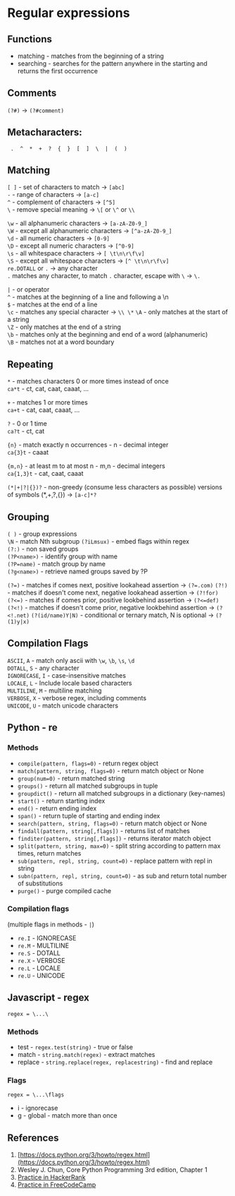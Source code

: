 # Regular expressions

## Functions

* matching - matches from the beginning of a string  
* searching - searches for the pattern anywhere in the starting and returns the first occurrence  

## Comments

`(?#)` -&gt; `(?#comment)`

## Metacharacters:

```text
 .  ^  *  +  ?  {  }  [  ]  \  |  (  )
```

## Matching

`[ ]` - set of characters to match -&gt; `[abc]`  
`-` - range of characters -&gt; `[a-c]`  
`^` - complement of characters -&gt; `[^5]`  
`\` - remove special meaning -&gt; `\[` or `\^` or `\\`

`\w` - all alphanumeric characters -&gt; `[a-zA-Z0-9_]`  
`\W` - except all alphanumeric characters -&gt; `[^a-zA-Z0-9_]`  
`\d` - all numeric characters -&gt; `[0-9]`  
`\D` - except all numeric characters -&gt; `[^0-9]`  
`\s` - all whitespace characters -&gt; `[ \t\n\r\f\v]`  
`\S` - except all whitespace characters -&gt; `[^ \t\n\r\f\v]`  
`re.DOTALL` or `.` -&gt; any character  
`.` matches any character, to match `.` character, escape with `\` -&gt; `\.`

`|` - or operator  
`^` - matches at the beginning of a line and following a \n  
`$` - matches at the end of a line  
`\c` - matches any special character -&gt; `\\ \*` `\A` - only matches at the start of a string  
`\Z` - only matches at the end of a string  
`\b` - matches only at the beginning and end of a word \(alphanumeric\)  
`\B` - matches not at a word boundary

## Repeating

`*` - matches characters 0 or more times instead of once  
`ca*t` - ct, cat, caat, caaat, ...

`+` - matches 1 or more times  
`ca+t` - cat, caat, caaat, ...

`?` - 0 or 1 time  
`ca?t` - ct, cat

`{n}` - match exactly n occurrences - n - decimal integer  
`ca{3}t` - caaat

`{m,n}` - at least m to at most n - m,n - decimal integers  
`ca{1,3}t` - cat, caat, caaat

`(*|+|?|{})?` - non-greedy \(consume less characters as possible\) versions of symbols \(\*,+,?,{}\) -&gt; `[a-c]*?`

## Grouping

`( )` - group expressions  
`\N` - match Nth subgroup `(?iLmsux)` - embed flags within regex  
`(?:)` - non saved groups  
`(?P<name>)` - identify group with name  
`(?P=name)` - match group by name  
`(?g<name>)` - retrieve named groups saved by ?P

`(?=)` - matches if comes next, positive lookahead assertion -&gt; `(?=.com)` `(?!)` - matches if doesn't come next, negative lookahead assertion -&gt; `(?!for)`  
`(?<=)` - matches if comes prior, positive lookbehind assertion -&gt; `(?<=def)`  
`(?<!)` - matches if doesn't come prior, negative lookbehind assertion -&gt; `(?<!.net)` `(?(id/name)Y|N)` - conditional or ternary match, N is optional -&gt; `(?(1)y|x)`

## Compilation Flags

`ASCII`, `A` - match only ascii with `\w`, `\b`, `\s`, `\d`  
`DOTALL`, `S` - any character  
`IGNORECASE`, `I` - case-insensitive matches  
`LOCALE`, `L` - Include locale based characters  
`MULTILINE`, `M` - multiline matching  
`VERBOSE`, `X` - verbose regex, including comments  
`UNICODE`, `U` - match unicode characters

## Python - re

### Methods

* `compile(pattern, flags=0)` - return regex object
* `match(pattern, string, flags=0)` - return match object or None
* `group(num=0)` - return matched string
* `groups()` - return all matched subgroups in tuple
* `groupdict()` - return all matched subgroups in a dictionary \(key-names\)
* `start()` - return starting index
* `end()` - return ending index
* `span()` - return tuple of starting and ending index
* `search(pattern, string, flags=0)` - return match object or None
* `findall(pattern, string[,flags])` - returns list of matches
* `finditer(pattern, string[,flags])` - returns iterator match object
* `split(pattern, string, max=0)` - split string according to pattern max times, return matches
* `sub(pattern, repl, string, count=0)` - replace pattern with repl in string
* `subn(pattern, repl, string, count=0)` - as sub and return total number of substitutions  
* `purge()` - purge compiled cache

### Compilation flags

\(multiple flags in methods - `|`\)

* `re.I` - IGNORECASE
* `re.M` - MULTILINE  
* `re.S` - DOTALL  
* `re.X` - VERBOSE  
* `re.L` - LOCALE  
* `re.U` - UNICODE  

## Javascript - regex

```text
regex = \...\
```

### Methods

* test - `regex.test(string)` - true or false
* match - `string.match(regex)` - extract matches
* replace - `string.replace(regex, replacestring)` - find and replace

### Flags

```text
regex = \...\flags
```

* i - ignorecase
* g - global - match more than once

## References

1. [https://docs.python.org/3/howto/regex.html](https://docs.python.org/3/howto/regex.html)
2. Wesley J. Chun, Core Python Programming 3rd edition, Chapter 1
3. [Practice in HackerRank](https://www.hackerrank.com/domains/regex)
4. [Practice in FreeCodeCamp](https://www.freecodecamp.org/learn/javascript-algorithms-and-data-structures/regular-expressions/)

